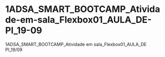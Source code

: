 # 1ADSA_SMART_BOOTCAMP_Atividade-em-sala_Flexbox01_AULA_DE-PI_19-09
1ADSA_SMART_BOOTCAMP_Atividade em sala_Flexbox01_AULA_DE PI_19/09
